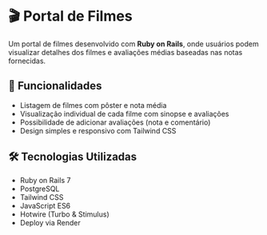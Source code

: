 # 🎬 Portal de Filmes

Um portal de filmes desenvolvido com **Ruby on Rails**, onde usuários podem visualizar detalhes dos filmes e avaliações médias baseadas nas notas fornecidas.

## 🚀 Funcionalidades

- Listagem de filmes com pôster e nota média
- Visualização individual de cada filme com sinopse e avaliações
- Possibilidade de adicionar avaliações (nota e comentário)
- Design simples e responsivo com Tailwind CSS

## 🛠 Tecnologias Utilizadas

- Ruby on Rails 7
- PostgreSQL
- Tailwind CSS
- JavaScript ES6
- Hotwire (Turbo & Stimulus)
- Deploy via Render


